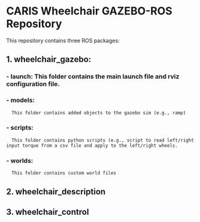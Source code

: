 # CARIS Wheelchair GAZEBO-ROS Repository
This repository contains three ROS packages: 
## 1. **wheelchair_gazebo**: 
### - launch: This folder contains the main launch file and rviz configuration file.
### - models: 
      This folder contains added objects to the gazebo sim (e.g., ramp)
### - scripts: 
      This folder contains python scripts (e.g., script to read left/right input torque from a csv file and apply to the left/right wheels.
### - worlds: 
      This folder contains custom world files
## 2. **wheelchair_description**
## 3. **wheelchair_control**
